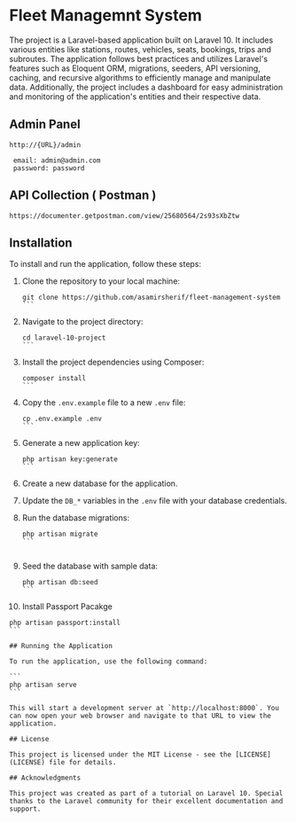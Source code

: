 
# Fleet Managemnt System

The project is a Laravel-based application built on Laravel 10. It includes various entities like stations, routes, vehicles, seats, bookings, trips and subroutes. The application follows best practices and utilizes Laravel's features such as Eloquent ORM, migrations, seeders, API versioning, caching, and recursive algorithms to efficiently manage and manipulate data. Additionally, the project includes a dashboard for easy administration and monitoring of the application's entities and their respective data.

## Admin Panel

   ````
   http://{URL}/admin
   
    email: admin@admin.com
    password: password
   ````

## API Collection ( Postman )

   ````
   https://documenter.getpostman.com/view/25680564/2s93sXbZtw
   ````
    
## Installation

To install and run the application, follow these steps:

1. Clone the repository to your local machine:

   ````
   git clone https://github.com/asamirsherif/fleet-management-system
   ```

2. Navigate to the project directory:

   ````
   cd laravel-10-project
   ```

3. Install the project dependencies using Composer:

   ````
   composer install
   ```

4. Copy the `.env.example` file to a new `.env` file:

   ````
   cp .env.example .env
   ```

5. Generate a new application key:

   ````
   php artisan key:generate
   ```

6. Create a new database for the application.

7. Update the `DB_*` variables in the `.env` file with your database credentials.

8. Run the database migrations:

   ````
   php artisan migrate
   ```


9. Seed the database with sample data:

   ````
   php artisan db:seed
   ```
10. Install Passport Pacakge

   ````
   php artisan passport:install
   ```

## Running the Application

To run the application, use the following command:

```
php artisan serve
```

This will start a development server at `http://localhost:8000`. You can now open your web browser and navigate to that URL to view the application.

## License

This project is licensed under the MIT License - see the [LICENSE](LICENSE) file for details.

## Acknowledgments

This project was created as part of a tutorial on Laravel 10. Special thanks to the Laravel community for their excellent documentation and support.
